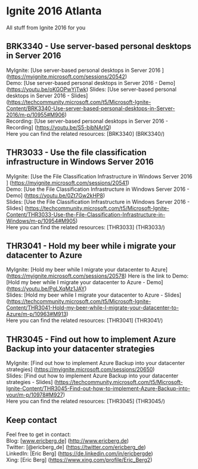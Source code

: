 # Ignite 2016 Atlanta
All stuff from Ignite 2016 for you

## BRK3340 - Use server-based personal desktops in Server 2016
MyIgnite: [Use server-based personal desktops in Server 2016 ] (https://myignite.microsoft.com/sessions/20542)  
Demo: [Use server-based personal desktops in Server 2016 - Demo] (https://youtu.be/oKGOPwYjTwk) 
Slides: [Use server-based personal desktops in Server 2016 - Slides] (https://techcommunity.microsoft.com/t5/Microsoft-Ignite-Content/BRK3340-Use-server-based-personal-desktops-in-Server-2016/m-p/10955#M906)  
Recording: [Use server-based personal desktops in Server 2016 - Recording] (https://youtu.be/S5-bibNArIQ)  
Here you can find the related resources: [BRK3340] (BRK3340/)  

## THR3033 - Use the file classification infrastructure in Windows Server 2016
MyIgnite: [Use the File Classification Infrastructure in Windows Server 2016 ] (https://myignite.microsoft.com/sessions/20541)  
Demo: [Use the File Classification Infrastructure in Windows Server 2016 - Demo] (https://youtu.be/0Zt7Gw2kHP8)    
Slides: [Use the File Classification Infrastructure in Windows Server 2016 - Slides] (https://techcommunity.microsoft.com/t5/Microsoft-Ignite-Content/THR3033-Use-the-File-Classification-Infrastructure-in-Windows/m-p/10954#M905)  
Here you can find the related resources: [THR3033] (THR3033/)  

## THR3041 - Hold my beer while i migrate your datacenter to Azure
MyIgnite: [Hold my beer while I migrate your datacenter to Azure] (https://myignite.microsoft.com/sessions/20578)   Here is the link to Demo: [Hold my beer while I migrate your datacenter to Azure - Demo] (https://youtu.be/PgLXqMz1JAY)  
Slides: [Hold my beer while I migrate your datacenter to Azure - Slides] (https://techcommunity.microsoft.com/t5/Microsoft-Ignite-Content/THR3041-Hold-my-beer-while-I-migrate-your-datacenter-to-Azure/m-p/10963#M913)  
Here you can find the related resources: [THR3041] (THR3041/)  

## THR3045 - Find out how to implement Azure Backup into your datacenter strategies
MyIgnite: [Find out how to implement Azure Backup into your datacenter strategies] (https://myignite.microsoft.com/sessions/20650)  
Slides: [Find out how to implement Azure Backup into your datacenter strategies - Slides] (https://techcommunity.microsoft.com/t5/Microsoft-Ignite-Content/THR3045-Find-out-how-to-implement-Azure-Backup-into-your/m-p/10978#M927)  
Here you can find the related resources: [THR3045] (THR3045/)  

## Keep contact

Feel free to get in contact:  
Blog: [www.ericberg.de] (http://www.ericberg.de)  
Twitter: [@ericberg_de] (https://twitter.com/ericberg_de)  
LinkedIn: [Eric Berg] (https://de.linkedin.com/in/ericbergde)  
Xing: [Eric Berg] (https://www.xing.com/profile/Eric_Berg2)  
